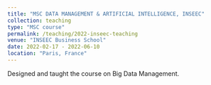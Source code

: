 ```yaml
---
title: "MSC DATA MANAGEMENT & ARTIFICIAL INTELLIGENCE, INSEEC"
collection: teaching
type: "MSC course"
permalink: /teaching/2022-inseec-teaching
venue: "INSEEC Business School"
date: 2022-02-17 - 2022-06-10
location: "Paris, France"
---
```


Designed and taught the course on Big Data Management.